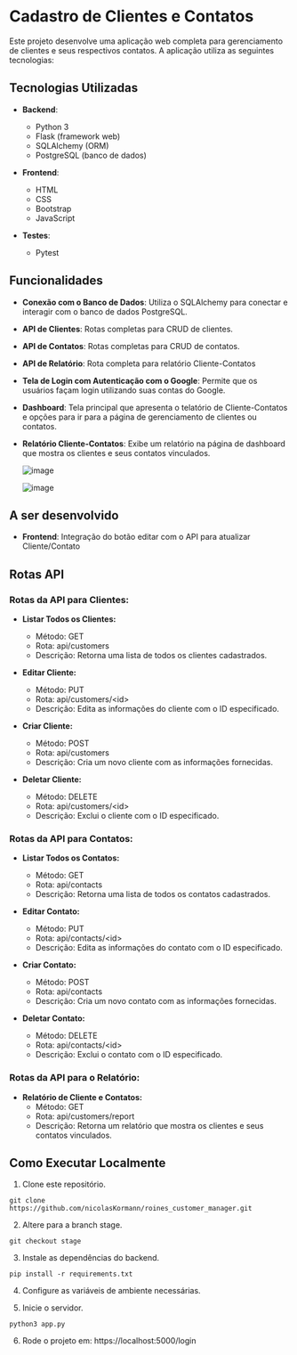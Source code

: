 # Cadastro de Clientes e Contatos

Este projeto desenvolve uma aplicação web completa para gerenciamento de clientes e seus respectivos contatos. A aplicação utiliza as seguintes tecnologias:

## Tecnologias Utilizadas

- **Backend**:
  - Python 3
  - Flask (framework web)
  - SQLAlchemy (ORM)
  - PostgreSQL (banco de dados)
    
- **Frontend**:
  - HTML
  - CSS
  - Bootstrap
  - JavaScript
    
- **Testes**:
  - Pytest

## Funcionalidades

- **Conexão com o Banco de Dados**: Utiliza o SQLAlchemy para conectar e interagir com o banco de dados PostgreSQL.

- **API de Clientes**: Rotas completas para CRUD de clientes.

- **API de Contatos**: Rotas completas para CRUD de contatos.
  
- **API de Relatório**: Rota completa para relatório Cliente-Contatos

- **Tela de Login com Autenticação com o Google**: Permite que os usuários façam login utilizando suas contas do Google.

- **Dashboard**: Tela principal que apresenta o telatório de Cliente-Contatos e opções para ir para a página de gerenciamento de clientes ou contatos.

- **Relatório Cliente-Contatos**: Exibe um relatório na página de dashboard que mostra os clientes e seus contatos vinculados.

  ![image](https://github.com/nicolasKormann/roines_customer_manager/assets/104602223/65d0ee02-8f4a-4042-8189-434d7308c2aa)

  ![image](https://github.com/nicolasKormann/roines_customer_manager/assets/104602223/e574a4b2-ce69-42f3-8214-f9ebb62346f2)


## A ser desenvolvido

- **Frontend**: Integração do botão editar com o API para atualizar Cliente/Contato

## Rotas API

### Rotas da API para Clientes:
- **Listar Todos os Clientes:**
  - Método: GET
  - Rota: api/customers
  - Descrição: Retorna uma lista de todos os clientes cadastrados.

- **Editar Cliente:**
  - Método: PUT
  - Rota: api/customers/\<id>
  - Descrição: Edita as informações do cliente com o ID especificado.

- **Criar Cliente:**
  - Método: POST
  - Rota: api/customers
  - Descrição: Cria um novo cliente com as informações fornecidas.

- **Deletar Cliente:**
  - Método: DELETE
  - Rota: api/customers/\<id>
  - Descrição: Exclui o cliente com o ID especificado.


### Rotas da API para Contatos:
- **Listar Todos os Contatos:**
  - Método: GET
  - Rota: api/contacts
  - Descrição: Retorna uma lista de todos os contatos cadastrados.

- **Editar Contato:**
  - Método: PUT
  - Rota: api/contacts/\<id>
  - Descrição: Edita as informações do contato com o ID especificado.

- **Criar Contato:**
  - Método: POST
  - Rota: api/contacts
  - Descrição: Cria um novo contato com as informações fornecidas.

- **Deletar Contato:**
  - Método: DELETE
  - Rota: api/contacts/\<id>
  - Descrição: Exclui o contato com o ID especificado.


### Rotas da API para o Relatório:
- **Relatório de Cliente e Contatos:**
  - Método: GET
  - Rota: api/customers/report
  - Descrição: Retorna um relatório que mostra os clientes e seus contatos vinculados.
 
    
## Como Executar Localmente

1. Clone este repositório.

```
git clone https://github.com/nicolasKormann/roines_customer_manager.git
```

2. Altere para a branch stage.

```
git checkout stage
```

3. Instale as dependências do backend.

```
pip install -r requirements.txt
```

4. Configure as variáveis de ambiente necessárias.

5. Inicie o servidor.
   
```
python3 app.py
```

6. Rode o projeto em: https://localhost:5000/login


